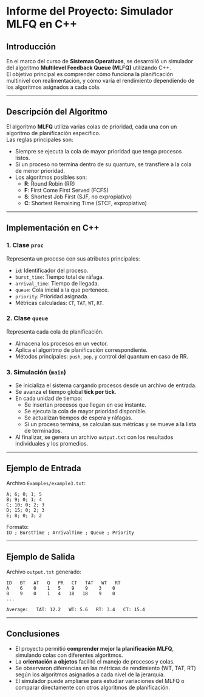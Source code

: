 # Informe del Proyecto: Simulador MLFQ en C++

## Introducción
En el marco del curso de **Sistemas Operativos**, se desarrolló un simulador del algoritmo **Multilevel Feedback Queue (MLFQ)** utilizando C++.  
El objetivo principal es comprender cómo funciona la planificación multinivel con realimentación, y cómo varía el rendimiento dependiendo de los algoritmos asignados a cada cola.

---

## Descripción del Algoritmo
El algoritmo **MLFQ** utiliza varias colas de prioridad, cada una con un algoritmo de planificación específico.  
Las reglas principales son:
- Siempre se ejecuta la cola de mayor prioridad que tenga procesos listos.
- Si un proceso no termina dentro de su quantum, se transfiere a la cola de menor prioridad.
- Los algoritmos posibles son:
  - **R**: Round Robin (RR)
  - **F**: First Come First Served (FCFS)
  - **S**: Shortest Job First (SJF, no expropiativo)
  - **C**: Shortest Remaining Time (STCF, expropiativo)

---

## Implementación en C++

### 1. Clase `proc`
Representa un proceso con sus atributos principales:
- `id`: Identificador del proceso.
- `burst_time`: Tiempo total de ráfaga.
- `arrival_time`: Tiempo de llegada.
- `queue`: Cola inicial a la que pertenece.
- `priority`: Prioridad asignada.
- Métricas calculadas: `CT`, `TAT`, `WT`, `RT`.

### 2. Clase `queue`
Representa cada cola de planificación.  
- Almacena los procesos en un vector.  
- Aplica el algoritmo de planificación correspondiente.  
- Métodos principales: `push`, `pop`, y control del quantum en caso de RR.

### 3. Simulación (`main`)
- Se inicializa el sistema cargando procesos desde un archivo de entrada.  
- Se avanza el tiempo global **tick por tick**.  
- En cada unidad de tiempo:
  - Se insertan procesos que llegan en ese instante.  
  - Se ejecuta la cola de mayor prioridad disponible.  
  - Se actualizan tiempos de espera y ráfagas.  
  - Si un proceso termina, se calculan sus métricas y se mueve a la lista de terminados.  
- Al finalizar, se genera un archivo `output.txt` con los resultados individuales y los promedios.

---

## Ejemplo de Entrada
Archivo `Examples/example3.txt`:

```
A; 6; 0; 1; 5
B; 9; 0; 1; 4
C; 10; 0; 2; 3
D; 15; 0; 2; 3
E; 8; 0; 3; 2
```

Formato:  
`ID ; BurstTime ; ArrivalTime ; Queue ; Priority`

---

## Ejemplo de Salida
Archivo `output.txt` generado:

```
ID   BT   AT   Q   PR   CT   TAT   WT   RT
A    6    0    1   5    9    9    3    0
B    9    0    1   4   18   18    9    0
...

Average:   TAT: 12.2   WT: 5.6   RT: 3.4   CT: 15.4
```

---

## Conclusiones
- El proyecto permitió **comprender mejor la planificación MLFQ**, simulando colas con diferentes algoritmos.  
- La **orientación a objetos** facilitó el manejo de procesos y colas.  
- Se observaron diferencias en las métricas de rendimiento (WT, TAT, RT) según los algoritmos asignados a cada nivel de la jerarquía.  
- El simulador puede ampliarse para estudiar variaciones del MLFQ o comparar directamente con otros algoritmos de planificación.

